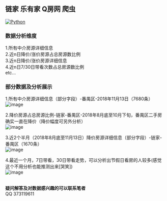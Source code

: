 ## 链家 乐有家 Q房网 爬虫<br>
[![Python](https://img.shields.io/badge/Python-3.6%2B-brightgreen.svg)](https://www.python.org)<br>

### 数据分析维度<br>
1.所有中介房源详细信息<br>
2.近n日降价/涨价房源占总房源数比例<br>
3.近n日降价/涨价房源详细信息<br>
4.近n日7/30日带看次数占总房源数比例<br>
etc...<br>
### 部分数据及分析展示<br>
1.所有中介房源详细信息（部分字段）-番禺区-2018年11月13日（7680条）<br>
![image](https://github.com/roytian1217/apartment/blob/master/screenshots/apt-all.png)<br>

2.降价房源占总房源比例-链家-番禺区-2018年8月底至10月下旬，番禺区二手房确实一直在降价（降价幅度可另外分析）<br>
![image](https://github.com/roytian1217/apartment/blob/master/screenshots/price-down-rate.png)<br>

3.近2个半月（2018年8月底至11月13日）降价房源详细信息（部分字段）-链家-番禺区（1670条）<br>
![image](https://github.com/roytian1217/apartment/blob/master/screenshots/price-down-lianjia.png)<br>

4.最近一个月，7日带看，30日带看走势，可以分析出节假日看房的人较多(感觉这个不用分析也能推测出来[哭笑])<br>
![image](https://github.com/roytian1217/apartment/blob/master/screenshots/check-rate.png)<br>
<br>

**疑问解答及对数据感兴趣的可以联系笔者**<br>
QQ 373119611